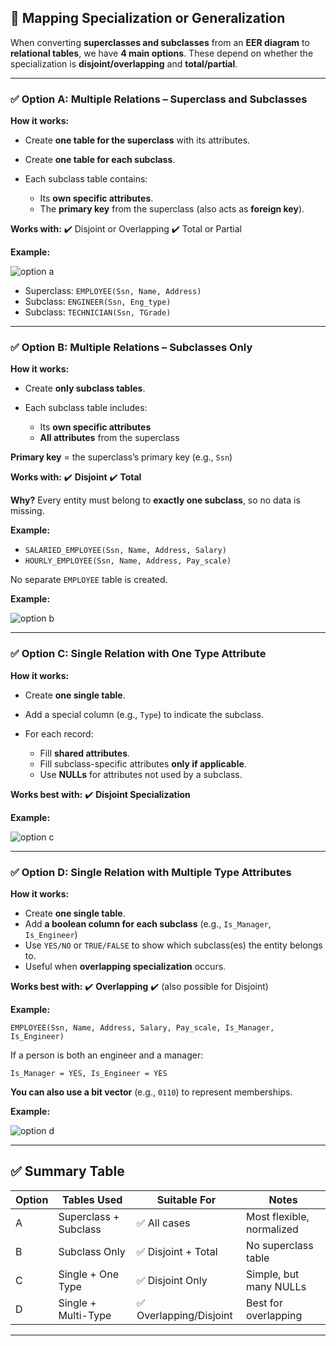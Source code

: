 ## 🧭 Mapping Specialization or Generalization

When converting **superclasses and subclasses** from an **EER diagram** to **relational tables**, we have **4 main options**. These depend on whether the specialization is **disjoint/overlapping** and **total/partial**.

---

### ✅ **Option A: Multiple Relations – Superclass and Subclasses**

**How it works:**

* Create **one table for the superclass** with its attributes.
* Create **one table for each subclass**.
* Each subclass table contains:

  * Its **own specific attributes**.
  * The **primary key** from the superclass (also acts as **foreign key**).

**Works with:**
✔️ Disjoint or Overlapping
✔️ Total or Partial

**Example:**

![option a](https://github.com/user-attachments/assets/7d80f4b7-9c44-4417-afab-d2c7cbba174d)


* Superclass: `EMPLOYEE(Ssn, Name, Address)`
* Subclass: `ENGINEER(Ssn, Eng_type)`
* Subclass: `TECHNICIAN(Ssn, TGrade)`

---

### ✅ **Option B: Multiple Relations – Subclasses Only**

**How it works:**

* Create **only subclass tables**.
* Each subclass table includes:

  * Its **own specific attributes**
  * **All attributes** from the superclass

**Primary key** = the superclass’s primary key (e.g., `Ssn`)

**Works with:**
✔️ **Disjoint**
✔️ **Total**

**Why?** Every entity must belong to **exactly one subclass**, so no data is missing.

**Example:**

* `SALARIED_EMPLOYEE(Ssn, Name, Address, Salary)`
* `HOURLY_EMPLOYEE(Ssn, Name, Address, Pay_scale)`

No separate `EMPLOYEE` table is created.

**Example:**

![option b](https://github.com/user-attachments/assets/74a7242f-044d-4f9f-a268-1ead6b239bcf)

---

### ✅ **Option C: Single Relation with One Type Attribute**

**How it works:**

* Create **one single table**.
* Add a special column (e.g., `Type`) to indicate the subclass.
* For each record:

  * Fill **shared attributes**.
  * Fill subclass-specific attributes **only if applicable**.
  * Use **NULLs** for attributes not used by a subclass.

**Works best with:**
✔️ **Disjoint Specialization**

**Example:**

![option c](https://github.com/user-attachments/assets/e96d13d1-a91c-4bf7-8570-2c3087df1b20)


---

### ✅ **Option D: Single Relation with Multiple Type Attributes**

**How it works:**

* Create **one single table**.
* Add **a boolean column for each subclass** (e.g., `Is_Manager`, `Is_Engineer`)
* Use `YES/NO` or `TRUE/FALSE` to show which subclass(es) the entity belongs to.
* Useful when **overlapping specialization** occurs.

**Works best with:**
✔️ **Overlapping**
✔️ (also possible for Disjoint)

**Example:**

```plaintext
EMPLOYEE(Ssn, Name, Address, Salary, Pay_scale, Is_Manager, Is_Engineer)
```

If a person is both an engineer and a manager:

```plaintext
Is_Manager = YES, Is_Engineer = YES
```

**You can also use a bit vector** (e.g., `0110`) to represent memberships.

**Example:**

![option d](https://github.com/user-attachments/assets/b45c5a7f-201b-4596-ace9-a850d6b81d69)



---

## ✅ Summary Table

| Option | Tables Used           | Suitable For           | Notes                     |
| ------ | --------------------- | ---------------------- | ------------------------- |
| A      | Superclass + Subclass | ✅ All cases            | Most flexible, normalized |
| B      | Subclass Only         | ✅ Disjoint + Total     | No superclass table       |
| C      | Single + One Type     | ✅ Disjoint Only        | Simple, but many NULLs    |
| D      | Single + Multi-Type   | ✅ Overlapping/Disjoint | Best for overlapping      |

---

